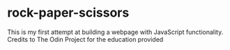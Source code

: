 # rock-paper-scissors
This is my first attempt at building a webpage with JavaScript functionality. 
Credits to The Odin Project for the education provided

